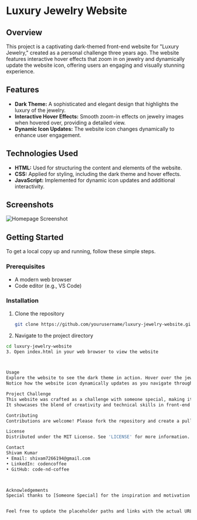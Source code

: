 # Luxury Jewelry Website

## Overview
This project is a captivating dark-themed front-end website for "Luxury Jewelry," created as a personal challenge three years ago. The website features interactive hover effects that zoom in on jewelry and dynamically update the website icon, offering users an engaging and visually stunning experience.

## Features
- **Dark Theme:** A sophisticated and elegant design that highlights the luxury of the jewelry.
- **Interactive Hover Effects:** Smooth zoom-in effects on jewelry images when hovered over, providing a detailed view.
- **Dynamic Icon Updates:** The website icon changes dynamically to enhance user engagement.

## Technologies Used
- **HTML:** Used for structuring the content and elements of the website.
- **CSS:** Applied for styling, including the dark theme and hover effects.
- **JavaScript:** Implemented for dynamic icon updates and additional interactivity.

## Screenshots
![Homepage Screenshot](path_to_screenshot)

## Getting Started
To get a local copy up and running, follow these simple steps.

### Prerequisites
- A modern web browser
- Code editor (e.g., VS Code)

### Installation
1. Clone the repository
   ```bash
   git clone https://github.com/yourusername/luxury-jewelry-website.git
2. Navigate to the project directory
  ```bash
  cd luxury-jewelry-website
3. Open index.html in your web browser to view the website



Usage
Explore the website to see the dark theme in action. Hover over the jewelry images to experience the smooth zoom effects.
Notice how the website icon dynamically updates as you navigate through the site.

Project Challenge
This website was crafted as a challenge with someone special, making it a memorable and significant project.
It showcases the blend of creativity and technical skills in front-end development.

Contributing
Contributions are welcome! Please fork the repository and create a pull request with your improvements.

License
Distributed under the MIT License. See 'LICENSE' for more information.

Contact
Shivam Kumar
• Email: shivam7266194@gmail.com
• LinkedIn: codencoffee
• GitHub: code-nd-coffee



Acknowledgements
Special thanks to [Someone Special] for the inspiration and motivation behind this project.


Feel free to update the placeholder paths and links with the actual URLs and any additional details specific to your project.

